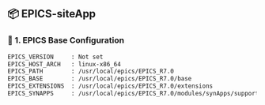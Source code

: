 ## 📦 EPICS-siteApp

### 🔧 1. EPICS Base Configuration

```bash
EPICS_VERSION     : Not set
EPICS_HOST_ARCH   : linux-x86_64
EPICS_PATH        : /usr/local/epics/EPICS_R7.0
EPICS_BASE        : /usr/local/epics/EPICS_R7.0/base
EPICS_EXTENSIONS  : /usr/local/epics/EPICS_R7.0/extensions
EPICS_SYNAPPS     : /usr/local/epics/EPICS_R7.0/modules/synApps/support
